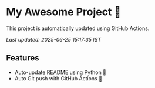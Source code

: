 # My Awesome Project 🚀

This project is automatically updated using GitHub Actions.

_Last updated: 2025-06-25 15:17:35 IST_

## Features
- Auto-update README using Python 🐍
- Auto Git push with GitHub Actions 🤖
